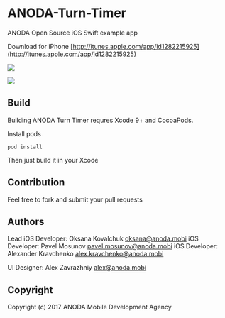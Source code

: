 # ANODA-Turn-Timer
ANODA Open Source iOS Swift example app

Download for iPhone [http://itunes.apple.com/app/id1282215925](http://itunes.apple.com/app/id1282215925)

![](http://s.themengzor.com/logo_small.png)

![](http://s.themengzor.com/ANODA_Turn_Timer_on_the_App_Store_2017-10-04_01-16-06-3w512.png)

## Build

Building ANODA Turn Timer requres Xcode 9+ and CocoaPods.

Install pods

```
pod install
```

Then just build it in your Xcode

## Contribution

Feel free to fork and submit your pull requests

## Authors

Lead iOS Developer: Oksana Kovalchuk <oksana@anoda.mobi>
iOS Developer: Pavel Mosunov <pavel.mosunov@anoda.mobi>
iOS Developer: Alexander Kravchenko <alex.kravchenko@anoda.mobi>

UI Designer: Alex Zavrazhniy <alex@anoda.mobi>

## Copyright

Copyright (c) 2017 ANODA Mobile Development Agency
